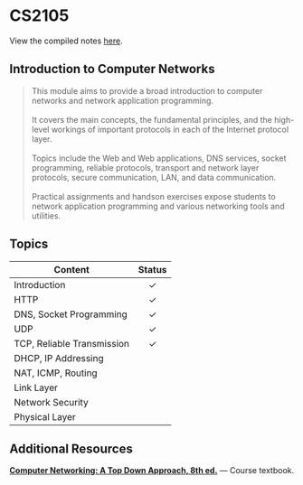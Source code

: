 # CS2105 #

View the compiled notes [here](https://github.com/jontmy/cs2105/blob/master/src/cs2105.pdf).

## Introduction to Computer Networks ##

> This module aims to provide a broad introduction to computer networks and network application programming. <br><br> It covers the main concepts, the fundamental principles, and the high-level workings of important protocols in each of the Internet protocol layer. <br><br> Topics include the Web and Web applications, DNS services, socket programming, reliable protocols, transport and network layer protocols, secure communication, LAN, and data communication. <br><br> Practical assignments and handson exercises expose students to network application programming and various networking tools and utilities.

## Topics ##

| **Content**                                | **Status** |
|--------------------------------------------|:----------:|
| Introduction                               | ✓          |
| HTTP                                       | ✓          |
| DNS, Socket Programming                    | ✓          |
| UDP                                        | ✓          |
| TCP, Reliable Transmission                 | ✓          |
| DHCP, IP Addressing                        |            |
| NAT, ICMP, Routing                         |            |
| Link Layer                                 |            |
| Network Security                           |            |
| Physical Layer                             |            |

## Additional Resources ##

[**Computer Networking: A Top Down Approach, 8th ed.**](https://gaia.cs.umass.edu/kurose_ross/index.php) — Course textbook.
